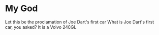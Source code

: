 # My God
Let this be the proclamation of Joe Dart's first car
What is Joe Dart's first car, you asked?
It is a Volvo 240GL
